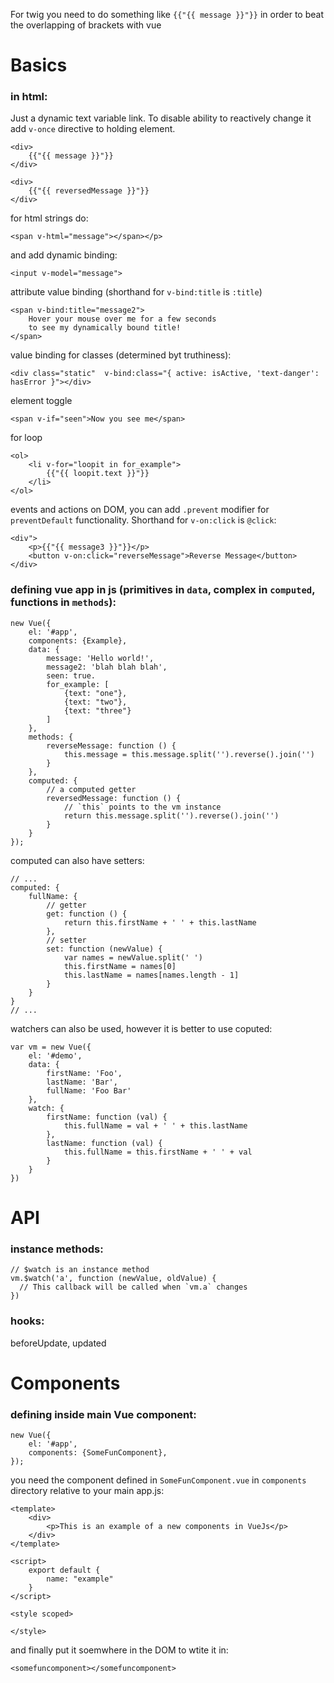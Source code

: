 For twig you need to do something like `{{"{{ message }}"}}` in order to beat the overlapping of brackets with vue

# Basics

### in html:

Just a dynamic text variable link. To disable ability to reactively change it add `v-once` directive to holding element.
```
<div>
    {{"{{ message }}"}}
</div>

<div>
    {{"{{ reversedMessage }}"}}
</div>
```

for html strings do:
```
<span v-html="message"></span></p>
```


and add dynamic binding:
```
<input v-model="message">
```

attribute value binding (shorthand for `v-bind:title` is `:title`)
```
<span v-bind:title="message2">
    Hover your mouse over me for a few seconds
    to see my dynamically bound title!
</span>
```

value binding for classes (determined byt truthiness):
```
<div class="static"  v-bind:class="{ active: isActive, 'text-danger': hasError }"></div>
```

element toggle
```
<span v-if="seen">Now you see me</span>
```

for loop
```
<ol>
    <li v-for="loopit in for_example">
        {{"{{ loopit.text }}"}}
    </li>
</ol>
```

events and actions on DOM, you can add `.prevent` modifier for `preventDefault` functionality. Shorthand for `v-on:click` is `@click`:
```
<div">
    <p>{{"{{ message3 }}"}}</p>
    <button v-on:click="reverseMessage">Reverse Message</button>
</div>
```


### defining vue app in js (primitives in `data`, complex in `computed`, functions in `methods`):

```
new Vue({
    el: '#app',
    components: {Example},
    data: {
        message: 'Hello world!',
        message2: 'blah blah blah',
        seen: true.
        for_example: [
            {text: "one"},
            {text: "two"},
            {text: "three"}
        ]
    },
    methods: {
        reverseMessage: function () {
            this.message = this.message.split('').reverse().join('')
        }
    },
    computed: {
        // a computed getter
        reversedMessage: function () {
            // `this` points to the vm instance
            return this.message.split('').reverse().join('')
        }
    }
});
```
computed can also have setters:
```
// ...
computed: {
    fullName: {
        // getter
        get: function () {
            return this.firstName + ' ' + this.lastName
        },
        // setter
        set: function (newValue) {
            var names = newValue.split(' ')
            this.firstName = names[0]
            this.lastName = names[names.length - 1]
        }
    }
}
// ...
```



watchers can also be used, however it is better to use coputed:
```
var vm = new Vue({
    el: '#demo',
    data: {
        firstName: 'Foo',
        lastName: 'Bar',
        fullName: 'Foo Bar'
    },
    watch: {
        firstName: function (val) {
            this.fullName = val + ' ' + this.lastName
        },
        lastName: function (val) {
            this.fullName = this.firstName + ' ' + val
        }
    }
})
```


# API

### instance methods:
```
// $watch is an instance method
vm.$watch('a', function (newValue, oldValue) {
  // This callback will be called when `vm.a` changes
})
```
### hooks:
beforeUpdate, updated

# Components

### defining inside main Vue component:
```
new Vue({
    el: '#app',
    components: {SomeFunComponent},
});
```

you need the component defined in `SomeFunComponent.vue` in `components` directory relative to your main app.js:
```
<template>
    <div>
        <p>This is an example of a new components in VueJs</p>
    </div>
</template>

<script>
    export default {
        name: "example"
    }
</script>

<style scoped>

</style>

```

and finally put it soemwhere in the DOM to wtite it in:
```
<somefuncomponent></somefuncomponent>
```
